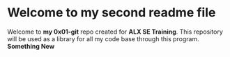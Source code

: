 # Welcome to my second readme file
Welcome to **my 0x01-git** repo created for **ALX SE Training**. This repository will be used as a library for all my code base through this program.
**Something New**
